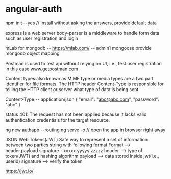 # angular-auth

npm init --yes // install without asking the answers, provide default data

express is a web server
body-parser is a middleware to handle form data such as user registration and login

mLab for mongodb -- https://mlab.com/ -- admin1
mongoose provide mongodb object mapping

Postman is used to test api without relying on UI, i.e., test user registration in this case
www.getpostman.com

Content types also known as MIME type or media types are a two part identifier for file formats. The HTTP header Content-Type is responsible for telling the HTTP client or server what type of data is being sent

Content-Type -- application/json
{
	"email": "abc@abc.com",
	"password": "abc"
}

status 401: The request has not been applied because it lacks valid authentication credentials for the target resource.

ng new authapp --routing
ng serve -o // open the app in browser right away

JSON Web Tokens(JWT)
Safe way to represent a set of information between two parties
string with following format
Format --> header.payload.signature - xxxxx.yyyyy.zzzzz
header --> type of token(JWT) and hashing algorithm
payload --> data stored inside jwt(i.e., userid)
signature --> verify the token

https://jwt.io/
